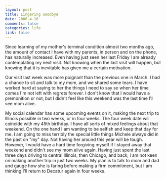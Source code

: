 ```yaml
--- 
layout: post
title: Lingering Goodbye
date: 2006-4-10
comments: false
categories: life
link: false
---
```

Since learning of my mother's terminal condition almost two months ago, the amount of contact I have with my parents, in person and on the phone, has naturally increased. Even having just seen her last Friday I am already contemplating my next visit. Not knowing when the last visit will happen, but knowing that it is inevitable has given me a certain motivation.

Our visit last week was more poignant than the previous one in March. I had a chance to sit and talk to my mom, and we shared some tears. I have worked hard at saying to her the things I need to say so when her time comes I'm not left with regrets forever. I don't know that I would have a premonition or not, but I didn't feel like this weekend was the last time I'll see mom alive.

My social calendar has some upcoming events on it, making the next trip to Illinois possible in two weeks, or in four weeks. The four week date will coincide with my 45th birthday. I have all sorts of mixed feelings about that weekend. On the one hand I am wanting to be selfish and keep that day for me. I am going to miss terribly the special little things Michele always did in the past on "my" day. Not having her around this year will be tough. However, I would have a hard time forgiving myself if I stayed away that weekend and didn't see my mom alive again. Having just spent the last three days driving to central Illinois, then Chicago, and back, I am not keen on making another trip in just two weeks. My plan is to talk to mom and dad and gauge how she is faring before making a firm commitment, but I am thinking I'll return to Decatur again in four weeks.
